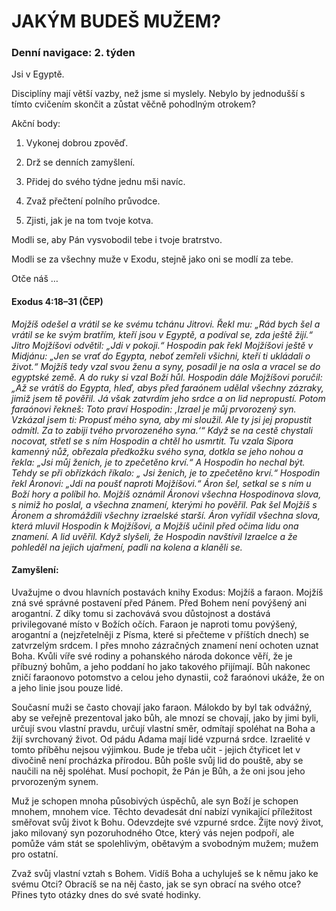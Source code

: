 # JAKÝM BUDEŠ MUŽEM?

### Denní navigace: 2. týden

Jsi v Egyptě.

Disciplíny mají větší vazby, než jsme si myslely. Nebylo by jednodušší s tímto cvičením skončit a zůstat věčně pohodlným otrokem?

Akční body:
1. Vykonej dobrou zpověď.

2. Drž se denních zamyšlení.

3. Přidej do svého týdne jednu mši navíc.

4. Zvaž přečtení polního průvodce.

5. Zjisti, jak je na tom tvoje kotva.

Modli se, aby Pán vysvobodil tebe i tvoje bratrstvo.

Modli se za všechny muže v Exodu, stejně jako oni se modlí za tebe.

Otče náš …


#### Exodus 4:18–31 (ČEP)
*Mojžíš odešel a vrátil se ke svému tchánu Jitrovi. Řekl mu: „Rád bych šel a vrátil se ke svým bratřím, kteří jsou v Egyptě, a podíval se, zda ještě žijí.“ Jitro Mojžíšovi odvětil: „Jdi v pokoji.“ Hospodin pak řekl Mojžíšovi ještě v Midjánu: „Jen se vrať do Egypta, neboť zemřeli všichni, kteří ti ukládali o život.“ Mojžíš tedy vzal svou ženu a syny, posadil je na osla a vracel se do egyptské země. A do ruky si vzal Boží hůl. Hospodin dále Mojžíšovi poručil: „Až se vrátíš do Egypta, hleď, abys před faraónem udělal všechny zázraky, jimiž jsem tě pověřil. Já však zatvrdím jeho srdce a on lid nepropustí. Potom faraónovi řekneš: Toto praví Hospodin: ‚Izrael je můj prvorozený syn. Vzkázal jsem ti: Propusť mého syna, aby mi sloužil. Ale ty jsi jej propustit odmítl. Za to zabiji tvého prvorozeného syna.‘“ Když se na cestě chystali nocovat, střetl se s ním Hospodin a chtěl ho usmrtit. Tu vzala Sipora kamenný nůž, obřezala předkožku svého syna, dotkla se jeho nohou a řekla: „Jsi můj ženich, je to zpečetěno krví.“ A Hospodin ho nechal být. Tehdy se při obřízkách říkalo: „ Jsi ženich, je to zpečetěno krví.“ Hospodin řekl Áronovi: „Jdi na poušť naproti Mojžíšovi.“ Áron šel, setkal se s ním u Boží hory a políbil ho. Mojžíš oznámil Áronovi všechna Hospodinova slova, s nimiž ho poslal, a všechna znamení, kterými ho pověřil. Pak šel Mojžíš s Áronem a shromáždili všechny izraelské starší. Áron vyřídil všechna slova, která mluvil Hospodin k Mojžíšovi, a Mojžíš učinil před očima lidu ona znamení. A lid uvěřil. Když slyšeli, že Hospodin navštívil Izraelce a že pohleděl na jejich ujařmení, padli na kolena a klaněli se.*

#### Zamyšlení:
Uvažujme o dvou hlavních postavách knihy Exodus: Mojžíš a faraon. Mojžíš zná své správné postavení před Pánem. Před Bohem není povýšený ani arogantní. Z díky tomu si zachovává svou důstojnost a dostává privilegované místo v Božích očích. Faraon je naproti tomu povýšený, arogantní a (nejzřetelněji z Písma, které si přečteme v příštích dnech) se zatvrzelým srdcem. I přes mnoho zázračných znamení není ochoten uznat Boha. Kvůli víře své rodiny a pohanského národa dokonce věří, že je příbuzný bohům, a jeho poddaní ho jako takového přijímají. Bůh nakonec zničí faraonovo potomstvo a celou jeho dynastii, což faraónovi ukáže, že on a jeho linie jsou pouze lidé.

Současní muži se často chovají jako faraon. Málokdo by byl tak odvážný, aby se veřejně prezentoval jako bůh, ale mnozí se chovají, jako by jimi byli, určují svou vlastní pravdu, určují vlastní směr, odmítají spoléhat na Boha a žijí svrchovaný život. Od pádu Adama mají lidé vzpurná srdce. Izraelité v tomto příběhu nejsou výjimkou. Bude je třeba učit - jejich čtyřicet let v divočině není procházka přírodou. Bůh pošle svůj lid do pouště, aby se naučili na něj spoléhat. Musí pochopit, že Pán je Bůh, a že oni jsou jeho prvorozeným synem.

Muž je schopen mnoha působivých úspěchů, ale syn Boží je schopen mnohem, mnohem více. Těchto devadesát dní nabízí vynikající příležitost směřovat svůj život k Bohu. Odevzdejte své vzpurné srdce. Žijte nový život, jako milovaný syn pozoruhodného Otce, který vás nejen podpoří, ale pomůže vám stát se spolehlivým, obětavým a svobodným mužem; mužem pro ostatní.

Zvaž svůj vlastní vztah s Bohem. Vidíš Boha a uchyluješ se k němu jako ke svému Otci? Obracíš se na něj často, jak se syn obrací na svého otce? Přines tyto otázky dnes do své svaté hodinky.
